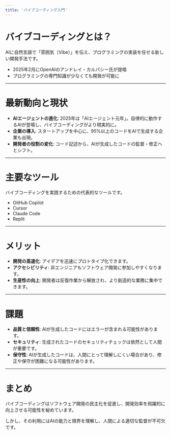 ```yaml
---
title: 'バイブコーディング入門'
---
```


# バイブコーディングとは？

AIに自然言語で「雰囲気（Vibe）」を伝え、プログラミングの実装を任せる新しい開発手法です。

- 2025年2月にOpenAIのアンドレイ・カルパシー氏が提唱
- プログラミングの専門知識が少なくても開発が可能に

---

# 最新動向と現状

- **AIエージェントの進化**: 2025年は「AIエージェント元年」。自律的に動作するAIが登場し、バイブコーディングがより現実的に。
- **企業の導入**: スタートアップを中心に、95%以上のコードをAIで生成する企業も出現。
- **開発者の役割の変化**: コード記述から、AIが生成したコードの監督・修正へとシフト。

---

# 主要なツール

バイブコーディングを実践するための代表的なツールです。

- GitHub Copilot
- Cursor
- Claude Code
- Replit

---

# メリット

- **開発の高速化**: アイデアを迅速にプロトタイプ化できます。
- **アクセシビリティ**: 非エンジニアもソフトウェア開発に参加しやすくなります。
- **生産性の向上**: 開発者は反復作業から解放され、より創造的な業務に集中できます。

---

# 課題

- **品質と信頼性**: AIが生成したコードにはエラーが含まれる可能性があります。
- **セキュリティ**: 生成されたコードのセキュリティチェックは依然として人間が重要です。
- **保守性**: AIが生成したコードは、人間にとって理解しにくい場合があり、修正や保守が困難になる可能性があります。

---

# まとめ

バイブコーディングはソフトウェア開発の民主化を促進し、開発効率を飛躍的に向上させる可能性を秘めています。

しかし、その利用にはAIの能力と限界を理解し、人間による適切な監督が不可欠です。
